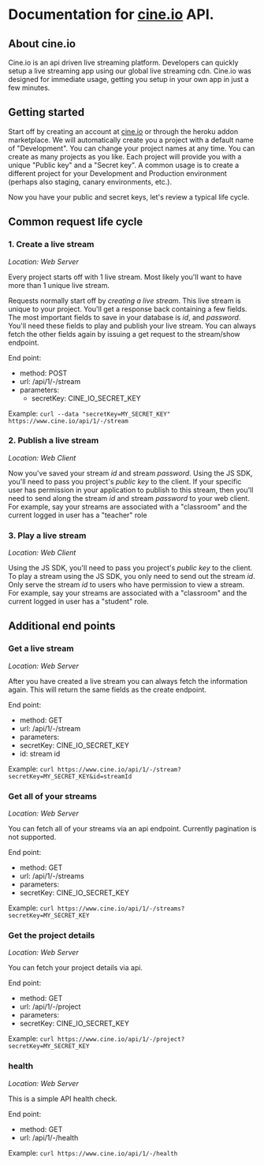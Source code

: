 # Documentation for [cine.io](cine.io) API.

## About cine.io

Cine.io is an api driven live streaming platform. Developers can quickly setup a live streaming app using our global live streaming cdn. Cine.io was designed for immediate usage, getting you setup in your own app in just a few minutes.

## Getting started

Start off by creating an account at [cine.io](cine.io) or through the heroku addon marketplace. We will automatically create you a project with a default name of "Development". You can change your project names at any time. You can create as many projects as you like. Each project will provide you with a unique "Public key" and a "Secret key". A common usage is to create a different project for your Development and Production environment (perhaps also staging, canary environments, etc.).

Now you have your public and secret keys, let's review a typical life cycle.

## Common request life cycle

### 1. Create a live stream
*Location: Web Server*

Every project starts off with 1 live stream. Most likely you'll want to have more than 1 unique live stream.

Requests normally start off by *creating a live stream*. This live stream is unique to your project. You'll get a response back containing a few fields. The most important fields to save in your database is *id*, and *password*. You'll need these fields to play and publish your live stream. You can always fetch the other fields again by issuing a get request to the stream/show endpoint.

End point:

* method: POST
* url: /api/1/-/stream
* parameters:
  * secretKey: CINE_IO_SECRET_KEY

Example: `curl --data "secretKey=MY_SECRET_KEY" https://www.cine.io/api/1/-/stream`

### 2. Publish a live stream
*Location: Web Client*

Now you've saved your stream *id* and stream *password*. Using the JS SDK, you'll need to pass you project's *public key* to the client. If your specific user has permission in your application to publish to this stream, then you'll need to send along the stream *id* and stream *password* to your web client. For example, say your streams are associated with a "classroom" and the current logged in user has a "teacher" role

### 3. Play a live stream
*Location: Web Client*

Using the JS SDK, you'll need to pass you project's *public key* to the client. To play a stream using the JS SDK, you only need to send out the stream *id*. Only serve the stream *id* to users who have permission to view a stream. For example, say your streams are associated with a "classroom" and the current logged in user has a "student" role.

## Additional end points

### Get a live stream
*Location: Web Server*

After you have created a live stream you can always fetch the information again. This will return the same fields as the create endpoint.

End point:

* method: GET
* url: /api/1/-/stream
* parameters:
 * secretKey: CINE_IO_SECRET_KEY
 * id: stream id

Example: `curl https://www.cine.io/api/1/-/stream?secretKey=MY_SECRET_KEY&id=streamId`

### Get all of your streams
*Location: Web Server*

You can fetch all of your streams via an api endpoint. Currently pagination is not supported.

End point:

* method: GET
* url: /api/1/-/streams
* parameters:
 * secretKey: CINE_IO_SECRET_KEY

Example: `curl https://www.cine.io/api/1/-/streams?secretKey=MY_SECRET_KEY`

### Get the project details
*Location: Web Server*

You can fetch your project details via api.

End point:

* method: GET
* url: /api/1/-/project
* parameters:
 * secretKey: CINE_IO_SECRET_KEY

Example: `curl https://www.cine.io/api/1/-/project?secretKey=MY_SECRET_KEY`

### health
*Location: Web Server*

This is a simple API health check.

End point:

* method: GET
* url: /api/1/-/health

Example: `curl https://www.cine.io/api/1/-/health`
